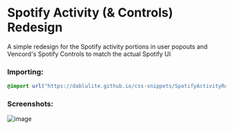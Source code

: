 # Spotify Activity (& Controls) Redesign
A simple redesign for the Spotify activity portions in user popouts and Vencord's Spotify Controls to match the actual Spotify UI

### Importing:
```css
@import url("https://dablulite.github.io/css-snippets/SpotifyActivityRedesign/import.css");
```

### Screenshots:
![image](https://github.com/DaBluLite/css-snippets/assets/73998678/21b9a770-3c42-47cd-8d58-1caa66a91341)
